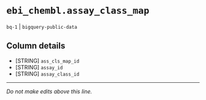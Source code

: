 # `ebi_chembl.assay_class_map`
`bq-1` | `bigquery-public-data`

## Column details
* [STRING]    `ass_cls_map_id`
* [STRING]    `assay_id`
* [STRING]    `assay_class_id`

-------------------------------------------------------------------------------
*Do not make edits above this line.*
